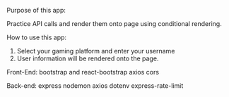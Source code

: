 Purpose of this app:

Practice API calls and render them onto page using conditional rendering.

How to use this app:

1. Select your gaming platform and enter your username
2. User information will be rendered onto the page.

Front-End:
bootstrap and react-bootstrap
axios
cors

Back-end:
express
nodemon
axios
dotenv
express-rate-limit 